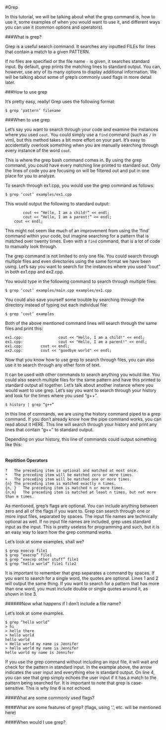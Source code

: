 #Grep

In this tutorial, we will be talking about what the grep command is, how to use it, some examples of when you would want to use it, and different ways you can use it (common options and operators).

###What is grep?

Grep is a useful search command. 
It searches any inputted FILEs for lines that contain a match to a given PATTERN.

If no files are specified or the file name `-` is given, it searches standard input.
By default, grep prints the matching lines to standard output.
You can, however, use any of its many options to display additional information.
We will be talking about some of grep’s commonly used flags in more detail later.

###How to use grep

It’s pretty easy, really! Grep uses the following format:

```
$ grep ‘pattern’ filename
```

###When to use grep

Let’s say you want to search through your code and examine the instances where you used `cout`.
You could simply use a `find` command (such as `/` in vim), but this method takes a bit more effort on your part.
It’s easy to accidentally overlook something when you are manually searching through every instance of the word `cout`.
  
This is where the grep bash command comes in.
By using the grep command, you could have every matching line printed to standard out.
Only the lines of code you are focusing on will be filtered out and put in one place for you to analyze.

To search through ex1.cpp, you would use the grep command as follows:

```
$ grep ‘cout’ examples/ex1.cpp
```

This would output the following to standard output:

```
		cout << “Hello, I am a child!” << endl;
		cout << “Hello, I am a parent!” << endl;
	cout << endl;
```

This might not seem like much of an improvement from using the ‘find’ command within your code, but imagine searching for a pattern that is matched over twenty times.
Even with a `find` command, that is a lot of code to manually look through. 

The grep command is not limited to only one file.
You could search through multiple files and even directories using the same format we have been using.
Let’s say you want to search for the instances where you used “cout” in both ex1.cpp and ex2.cpp.

You would type in the following command to search through multiple files:

``` 
$ grep ‘cout’ examples/main.cpp examples/ex1.cpp
```

You could also save yourself some trouble by searching through the directory instead of typing out each individual file:

```
$ grep ‘cout’ examples
```

Both of the above mentioned command lines will search through the same files and print this:

```
ex1.cpp:                cout << "Hello, I am a child!" << endl;
ex1.cpp:                cout << "Hello, I am a parent!" << endl;
ex1.cpp:        cout << endl;
ex2.cpp:        cout << "goodbye world" << endl;
``` 

Now that you know how to use grep to search through files, you can also use it to search through any other form of text. 



It can be used with other commands to search anything you would like. 
You could also search multiple files for the same pattern and have this printed to standard output all together.
Let’s talk about another instance where you would want to use grep.
Let’s say you want to search through your history and look for the times where you used “g++”.

```
$ history | grep “g++”
``` 

In this line of commands, we are using the history command piped to a grep command. 
If you don’t already know how the pipe command works, you can read about it HERE.
This line will search through your history and print any lines that contain “g++” to standard output. 

Depending on your history, this line of commands could output something like this:

```
```

#### Repitition Operators

	?	The preceding item is optional and matched at most once.
	* 	The preceding item will be matched zero or more times.
	+	The preceding item will be matched one or more times.
	{n}	The preceding item is matched exactly n times.
	{n, }	The preceding item is matched n or more times.
	{n,m}	The preceding item is matched at least n times, but not more than m times.

As mentioned, grep’s flags are optional. 
You can include anything between zero and all of the flags if you want to.
Grep can search through one or more input files, separated by spaces. 
The input file names are technically optional as well. 
If no input file names are included, grep uses standard input as the input. 
This is pretty useless for programming and such, but it is an easy way to learn how the grep command works.

Let’s look at some examples, shall we?

```
$ grep execvp file1
$ grep “execvp” file1
$ grep “execvp other stuff” file1
$ grep “hello world” file1 file2
```

It is important to remember that grep separates a command by spaces. 
If you want to search for a single word, the quotes are optional. 
Lines 1 and 2 will output the same thing. 
If you want to search for a pattern that has more than one word, you must include double or single quotes around it, as shown in line 3.

######Now what happens if I don’t include a file name?

Let’s look at some examples.

```
$ grep “hello world”
> hi
> hello there
> hello world
hello world
> Hello world my name is Jennifer
> hello world my name is Jennifer
hello world my name is Jennifer
```
If you use the grep command without including an input file, it will wait and check for the pattern in standard input. 
In the example above, the arrow indicates the user input and everything else is standard output. 
On line 4, you can see that grep simply echoes the user input if it has a match to the pattern being searched for. 
It is important to note that grep is case-sensitive. 
This is why line 6 is not echoed.

####What are some commonly used flags?

####What are some features of grep? (flags, using ‘.’, etc. will be mentioned here)

####When would I use grep?


